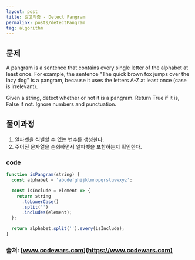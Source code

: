 ```yaml
---
layout: post
title: 알고리즘 - Detect Pangram
permalink: posts/detectPangram
tag: algorithm
---
```


## 문제

A pangram is a sentence that contains every single letter of the alphabet at least once. For example, the sentence "The quick brown fox jumps over the lazy dog" is a pangram, because it uses the letters A-Z at least once (case is irrelevant).

Given a string, detect whether or not it is a pangram. Return True if it is, False if not. Ignore numbers and punctuation.

## 풀이과정

1. 알파벳을 식별할 수 있는 변수를 생성한다.
2. 주어진 문자열을 순회하면서 알파벳을 포함하는지 확인한다.

### code

```javascript
function isPangram(string) {
  const alphabet = 'abcdefghijklmnopqrstuvwxyz';

  const isInclude = element => {
    return string
      .toLowerCase()
      .split('')
      .includes(element);
  };

  return alphabet.split('').every(isInclude);
}
```

### 출처: [www.codewars.com](https://www.codewars.com)
